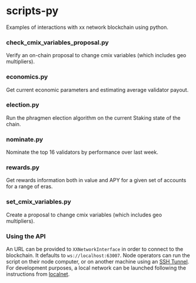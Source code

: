 # scripts-py
Examples of interactions with xx network blockchain using python.

### check_cmix_variables_proposal.py
Verify an on-chain proposal to change cmix variables (which includes geo multipliers).

### economics.py
Get current economic parameters and estimating average validator payout.

### election.py
Run the phragmen election algorithm on the current Staking state of the chain.

### nominate.py
Nominate the top 16 validators by performance over last week.

### rewards.py
Get rewards information both in value and APY for a given set of accounts for a range of eras.

### set_cmix_variables.py
Create a proposal to change cmix variables (which includes geo multipliers).

### Using the API
An URL can be provided to `XXNetworkInterface` in order to connect to the blockchain. It defaults to `ws://localhost:63007`.
Node operators can run the script on their node computer, or on another machine using an [SSH Tunnel](https://xxnetwork.wiki/Wallet_-_Custom_Endpoint).
For development purposes, a local network can be launched following the instructions from [localnet](https://github.com/xx-labs/scripts#localnet).
